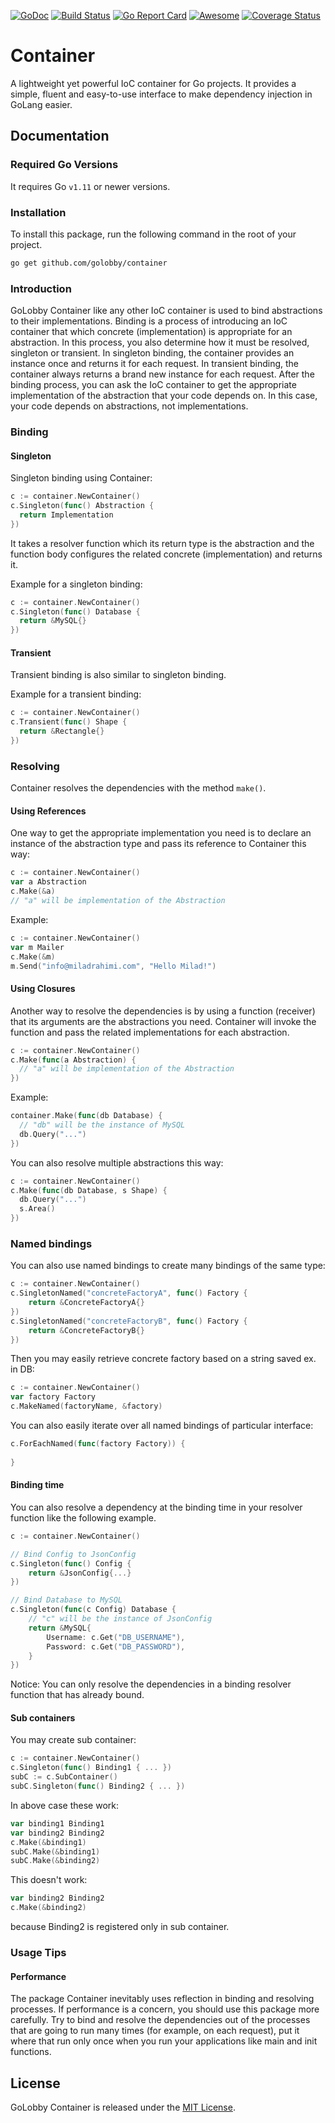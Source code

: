 [![GoDoc](https://godoc.org/github.com/golobby/container?status.svg)](https://godoc.org/github.com/golobby/container)
[![Build Status](https://travis-ci.org/golobby/container.svg?branch=master)](https://travis-ci.org/golobby/container)
[![Go Report Card](https://goreportcard.com/badge/github.com/golobby/container)](https://goreportcard.com/report/github.com/golobby/container)
[![Awesome](https://cdn.rawgit.com/sindresorhus/awesome/d7305f38d29fed78fa85652e3a63e154dd8e8829/media/badge.svg)](https://github.com/sindresorhus/awesome) 
[![Coverage Status](https://coveralls.io/repos/github/golobby/container/badge.svg?branch=master)](https://coveralls.io/github/golobby/container?branch=master)

# Container
A lightweight yet powerful IoC container for Go projects. It provides a simple, fluent and easy-to-use interface to make dependency injection in GoLang easier.

## Documentation

### Required Go Versions
It requires Go `v1.11` or newer versions.

### Installation
To install this package, run the following command in the root of your project.

```bash
go get github.com/golobby/container
```

### Introduction
GoLobby Container like any other IoC container is used to bind abstractions to their implementations.
Binding is a process of introducing an IoC container that which concrete (implementation) is appropriate for an abstraction. In this process, you also determine how it must be resolved, singleton or transient. 
In singleton binding, the container provides an instance once and returns it for each request. 
In transient binding, the container always returns a brand new instance for each request.
After the binding process, you can ask the IoC container to get the appropriate implementation of the abstraction that your code depends on. In this case, your code depends on abstractions, not implementations.

### Binding

#### Singleton

Singleton binding using Container:

```go
c := container.NewContainer()
c.Singleton(func() Abstraction {
  return Implementation
})
```

It takes a resolver function which its return type is the abstraction and the function body configures the related concrete (implementation) and returns it.

Example for a singleton binding:

```go
c := container.NewContainer()
c.Singleton(func() Database {
  return &MySQL{}
})
```

#### Transient

Transient binding is also similar to singleton binding.

Example for a transient binding:

```go
c := container.NewContainer()
c.Transient(func() Shape {
  return &Rectangle{}
})
```

### Resolving

Container resolves the dependencies with the method `make()`.

#### Using References

One way to get the appropriate implementation you need is to declare an instance of the abstraction type and pass its reference to Container this way:

```go
c := container.NewContainer()
var a Abstraction
c.Make(&a)
// "a" will be implementation of the Abstraction
```

Example:

```go
c := container.NewContainer()
var m Mailer
c.Make(&m)
m.Send("info@miladrahimi.com", "Hello Milad!")
```

#### Using Closures

Another way to resolve the dependencies is by using a function (receiver) that its arguments are the abstractions you 
need. Container will invoke the function and pass the related implementations for each abstraction.

```go
c := container.NewContainer()
c.Make(func(a Abstraction) {
  // "a" will be implementation of the Abstraction
})
```

Example:

```go
container.Make(func(db Database) {
  // "db" will be the instance of MySQL
  db.Query("...")
})
```

You can also resolve multiple abstractions this way:

```go
c := container.NewContainer()
c.Make(func(db Database, s Shape) {
  db.Query("...")
  s.Area()
})
```

### Named bindings

You can also use named bindings to create many bindings of the same type:

```go
c := container.NewContainer()
c.SingletonNamed("concreteFactoryA", func() Factory {
	return &ConcreteFactoryA{}
})
c.SingletonNamed("concreteFactoryB", func() Factory {
    return &ConcreteFactoryB{}
})
```

Then you may easily retrieve concrete factory based on a string saved ex. in DB:

```go
c := container.NewContainer()
var factory Factory
c.MakeNamed(factoryName, &factory)
```

You can also easily iterate over all named bindings of particular interface:

```go
c.ForEachNamed(func(factory Factory)) {
    
}
```

#### Binding time

You can also resolve a dependency at the binding time in your resolver function like the following example.

```go
c := container.NewContainer()

// Bind Config to JsonConfig
c.Singleton(func() Config {
    return &JsonConfig{...}
})

// Bind Database to MySQL
c.Singleton(func(c Config) Database {
    // "c" will be the instance of JsonConfig
    return &MySQL{
        Username: c.Get("DB_USERNAME"),
        Password: c.Get("DB_PASSWORD"),
    }
})
```

Notice: You can only resolve the dependencies in a binding resolver function that has already bound.

#### Sub containers

You may create sub container:

```go
c := container.NewContainer()
c.Singleton(func() Binding1 { ... })
subC := c.SubContainer()
subC.Singleton(func() Binding2 { ... })
```

In above case these work:

```go
var binding1 Binding1
var binding2 Binding2
c.Make(&binding1)
subC.Make(&binding1)
subC.Make(&binding2)
```

This doesn't work:

```go
var binding2 Binding2
c.Make(&binding2)
```

because Binding2 is registered only in sub container.

### Usage Tips

#### Performance
The package Container inevitably uses reflection in binding and resolving processes. 
If performance is a concern, you should use this package more carefully. 
Try to bind and resolve the dependencies out of the processes that are going to run many times 
(for example, on each request), put it where that run only once when you run your applications 
like main and init functions.

## License

GoLobby Container is released under the [MIT License](http://opensource.org/licenses/mit-license.php).
